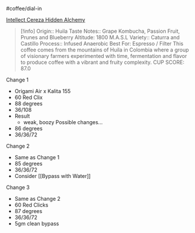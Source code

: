 #coffee/dial-in 

[Intellect Cereza Hidden Alchemy](https://intellectcoffee.com/products/colombia-cereza-hidden-alchemy)

> [!info]
> Origin:: Huila
> Taste Notes:: Grape Kombucha, Passion Fruit, Prunes and Blueberry
> Altitude: 1800 M.A.S.L
> Variety:: Caturra and Castillo
> Process:: Infused Anaerobic
> Best For: Espresso / Filter
> This coffee comes from the mountains of Huila in Colombia where a group of visionary farmers experimented with time, fermentation and flavor to produce coffee with a vibrant and fruity complexity.
> CUP SCORE: 87.0

Change 1
- Origami Air x Kalita 155
- 60 Red Clix
- 88 degrees
- 36/108
- Result
    - weak, boozy
Possible changes...
- 86 degrees
- 36/36/72

Change 2
- Same as Change 1
- 85 degrees
- 36/36/72
- Consider [[Bypass with Water]]

Change 3
- Same as Change 2
- 60 Red Clicks
- 87 degrees
- 36/36/72
- 5gm clean bypass
